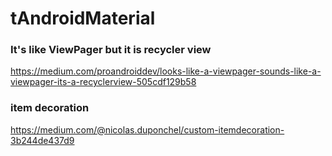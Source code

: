 # tAndroidMaterial

### It's like ViewPager but it is recycler view  
https://medium.com/proandroiddev/looks-like-a-viewpager-sounds-like-a-viewpager-its-a-recyclerview-505cdf129b58  
### item decoration
https://medium.com/@nicolas.duponchel/custom-itemdecoration-3b244de437d9

